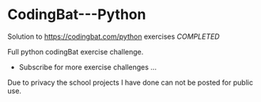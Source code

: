 # CodingBat---Python
Solution to https://codingbat.com/python exercises
*COMPLETED*

Full python codingBat exercise challenge.
- Subscribe for more exercise challenges ...

Due to privacy the school projects I have done can not be posted for public use.

